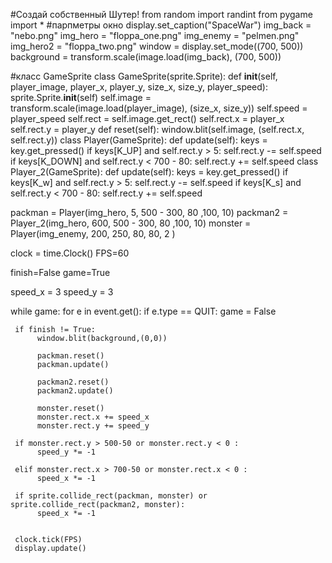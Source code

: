 #Создай собственный Шутер!
from random import randint 
from pygame import *
#парпметры окно 
display.set_caption("SpaceWar")
img_back = "nebo.png" 
img_hero = "floppa_one.png"
img_enemy = "pelmen.png" 
img_hero2 = "floppa_two.png"
window = display.set_mode((700, 500))
background = transform.scale(image.load(img_back), (700, 500))

#класс GameSprite
class GameSprite(sprite.Sprite):
     def __init__(self, player_image, player_x, player_y, size_x, size_y, player_speed):
          sprite.Sprite.__init__(self)
          self.image = transform.scale(image.load(player_image), (size_x, size_y))
          self.speed = player_speed
          self.rect = self.image.get_rect()
          self.rect.x = player_x
          self.rect.y = player_y
     def reset(self):
          window.blit(self.image, (self.rect.x, self.rect.y))
class Player(GameSprite):
     def update(self):
          keys = key.get_pressed()
          if keys[K_UP] and self.rect.y > 5:
               self.rect.y -= self.speed
          if keys[K_DOWN] and self.rect.y < 700 - 80:
               self.rect.y += self.speed
class Player_2(GameSprite):
     def update(self):
          keys = key.get_pressed()
          if keys[K_w] and self.rect.y > 5:
               self.rect.y -= self.speed
          if keys[K_s] and self.rect.y < 700 - 80:
               self.rect.y += self.speed


               
packman = Player(img_hero, 5, 500 - 300, 80 ,100, 10)
packman2 = Player_2(img_hero, 600, 500 - 300, 80 ,100, 10)
monster = Player(img_enemy, 200, 250, 80, 80, 2 )

clock = time.Clock()
FPS=60

finish=False
game=True

speed_x = 3
speed_y = 3

while game:
     for e in event.get():
          if e.type == QUIT:
               game = False 


                    
     if finish != True:
          window.blit(background,(0,0))

          packman.reset()
          packman.update()

          packman2.reset()
          packman2.update()

          monster.reset()
          monster.rect.x += speed_x
          monster.rect.y += speed_y

     if monster.rect.y > 500-50 or monster.rect.y < 0 :
          speed_y *= -1 

     elif monster.rect.x > 700-50 or monster.rect.x < 0 :
          speed_x *= -1 

     if sprite.collide_rect(packman, monster) or sprite.collide_rect(packman2, monster):
          speed_x *= -1


     clock.tick(FPS)
     display.update()
